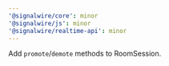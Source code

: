 ```yaml
---
'@signalwire/core': minor
'@signalwire/js': minor
'@signalwire/realtime-api': minor
---
```


Add `promote`/`demote` methods to RoomSession.

